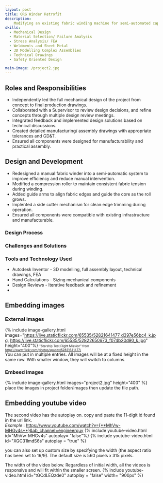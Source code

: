```yaml
---
layout: post
title: ORG Winder Retrofit
description:
    Modifying an existing fabric winding machine for semi-automated capabilities. Adding multiple components such as a compression roller, guide arm, and cross cutter to streamline the process. 
skills: 
  - Mechanical Design
  - Material Selection/ Failure Analysis
  - Stress Analysis/ FEA
  - Weldments and Sheet Metal
  - 3D Modelling Complex Assemblies
  - Technical Drawings
  - Safety Oriented Design

main-image: /project2.jpg
---
```


## Roles and Responsibilities
- Independently led the full mechanical design of the project from concept to final production drawings.
- Collaborated with a Supervisor to review design decisions, and refine concepts through multiple design review meetings.
- Integrated feedback and implemented design solutions based on technical discussions.
- Created detailed manufacturing/ assembly drawings with appropriate tolerances and GD&T.
- Ensured all components were designed for manufacturability and practical assembly.

## Design and Development
- Redesigned a manual fabric winder into a semi-automatic system to improve efficiency and reduce manual intervention.
- Modified a compression roller to maintain consistent fabric tension during winding.
- Added guide arms to align fabric edges and guide the core as the roll grows.
- Implented a side cutter mechanism for clean edge trimming during operation.
- Ensured all components were compatible with existing infrastructure and manufacturable.

### Design Process
### Challenges and Solutions
### Tools and Technology Used
- Autodesk Inventor - 3D modelling, full assembly layout, technical drawings, FEA
- Hand Calculations - Sizing mechanical components
- Design Reviews - Iterative feedback and refinement
- 

## Embedding images 
### External images
{% include image-gallery.html images="https://live.staticflickr.com/65535/52821641477_d397e56bc4_k.jpg, https://live.staticflickr.com/65535/52822650673_f074b20d90_k.jpg" height="400"%}
<span style="font-size: 10px">"Starship Test Flight Mission" from https://www.flickr.com/photos/spacex/52821641477/</span>  
You can put in multiple entries. All images will be at a fixed height in the same row. With smaller window, they will switch to columns.  

### Embeed images
{% include image-gallery.html images="project2.jpg" height="400" %} 
place the images in project folder/images then update the file path.   


## Embedding youtube video
The second video has the autoplay on. copy and paste the 11-digit id found in the url link. <br>
*Example* : https://www.youtube.com/watch?v={**MhVw-MHGv4s**}&ab_channel=engineerguy
{% include youtube-video.html id="MhVw-MHGv4s" autoplay= "false"%}
{% include youtube-video.html id="XGC31lmdS6s" autoplay = "true" %}

you can also set up custom size by specifying the width (the aspect ratio has been set to 16/9). The default size is 560 pixels x 315 pixels.  

The width of the video below. Regardless of initial width, all the videos is responsive and will fit within the smaller screen.
{% include youtube-video.html id="tGCdLEQzde0" autoplay = "false" width= "900px" %}  

<br>



